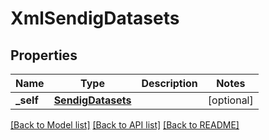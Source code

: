 # XmlSendigDatasets

## Properties
Name | Type | Description | Notes
------------ | ------------- | ------------- | -------------
**_self** | [**SendigDatasets**](SendigDatasets.md) |  | [optional] 

[[Back to Model list]](../README.md#documentation-for-models) [[Back to API list]](../README.md#documentation-for-api-endpoints) [[Back to README]](../README.md)



